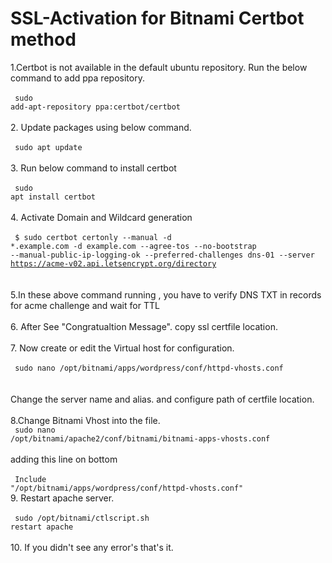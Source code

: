 # SSL-Activation for Bitnami Certbot method

1.Certbot is not available in the default ubuntu repository. Run the below command to add ppa repository.<br>
<br>
<code> sudo add-apt-repository ppa:certbot/certbot </code> <br>
<br>
2. Update packages using below command. <br>
<br>
<code> sudo apt update </code> <br>
<br>
3. Run below command to install certbot <br>
<br>
<code> sudo apt install certbot </code> <br>
<br>
4. Activate Domain and Wildcard generation <br>
<br>
<code> $ sudo certbot certonly --manual -d *.example.com -d example.com --agree-tos --no-bootstrap --manual-public-ip-logging-ok --preferred-challenges dns-01 --server https://acme-v02.api.letsencrypt.org/directory </code> <br>
<br>
5.In these above command running , you have to verify DNS TXT in records for acme challenge and wait for TTL  <br>
<br>
6. After See "Congratualtion Message". copy ssl certfile location. <br>
<br>
7. Now create or edit the Virtual host for configuration. <br>
<br>
<code> sudo nano /opt/bitnami/apps/wordpress/conf/httpd-vhosts.conf </code> <br>
<br>
Change the server name and alias. and configure path of certfile location.<br>
<br>
8.Change Bitnami Vhost into the file. <br>
 <code> sudo nano /opt/bitnami/apache2/conf/bitnami/bitnami-apps-vhosts.conf </code> <br>
 <br>
 adding this line on bottom <br>
 <br>
 <code> Include "/opt/bitnami/apps/wordpress/conf/httpd-vhosts.conf" </code> <br>
 9. Restart apache server.<br>
 <br>
 <code> sudo /opt/bitnami/ctlscript.sh restart apache </code><br>
  <br>
  10. If you didn't see any error's that's it. 


